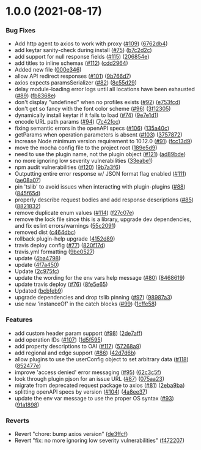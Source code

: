 # 1.0.0 (2021-08-17)


### Bug Fixes

* Add http agent to axios to work with proxy ([#109](https://github.com/LakshmiRavali/twilio-cli-core/issues/109)) ([6762db4](https://github.com/LakshmiRavali/twilio-cli-core/commit/6762db45539b08402b0abe0566c41c87b61fa1e0))
* add keytar sanity-check during install ([#75](https://github.com/LakshmiRavali/twilio-cli-core/issues/75)) ([b7c2d2c](https://github.com/LakshmiRavali/twilio-cli-core/commit/b7c2d2c3331b61706c9d56e80b3a1ab3708e542e))
* add support for null response fields ([#115](https://github.com/LakshmiRavali/twilio-cli-core/issues/115)) ([206854e](https://github.com/LakshmiRavali/twilio-cli-core/commit/206854e1b53ba1d8547b29edb1777bea5e6e1d67))
* add titles to inline schemas ([#112](https://github.com/LakshmiRavali/twilio-cli-core/issues/112)) ([cdd2964](https://github.com/LakshmiRavali/twilio-cli-core/commit/cdd296430754e120f0f3c1e29f2fb10d72a43039))
* Added new file ([000e346](https://github.com/LakshmiRavali/twilio-cli-core/commit/000e346d0008b2fee10d49e4495f825ccb68a87a))
* allow API redirect responses ([#101](https://github.com/LakshmiRavali/twilio-cli-core/issues/101)) ([9b766d7](https://github.com/LakshmiRavali/twilio-cli-core/commit/9b766d70c90221c5b77188d85ff33cb225209271))
* axios expects paramsSerializer ([#82](https://github.com/LakshmiRavali/twilio-cli-core/issues/82)) ([8c55d29](https://github.com/LakshmiRavali/twilio-cli-core/commit/8c55d2997d466d04759ffdd7ee6f2c182a277f7d))
* delay module-loading error logs until all locations have been exhausted ([#89](https://github.com/LakshmiRavali/twilio-cli-core/issues/89)) ([fb8368e](https://github.com/LakshmiRavali/twilio-cli-core/commit/fb8368e9f6edd25cf18b55d21c60391bd18d6e35))
* don't display "undefined" when no profiles exists ([#92](https://github.com/LakshmiRavali/twilio-cli-core/issues/92)) ([e753fcd](https://github.com/LakshmiRavali/twilio-cli-core/commit/e753fcd776f35d739fac7d980df5f6bb2ff11d35))
* don't get so fancy with the font color scheme ([#96](https://github.com/LakshmiRavali/twilio-cli-core/issues/96)) ([3f12305](https://github.com/LakshmiRavali/twilio-cli-core/commit/3f12305dce1e95425b7b169914e99d07c4601681))
* dynamically install keytar if it fails to load ([#74](https://github.com/LakshmiRavali/twilio-cli-core/issues/74)) ([9e7e1d1](https://github.com/LakshmiRavali/twilio-cli-core/commit/9e7e1d1ab8bb49f65d67eca4cbc7ad4964930191))
* encode URL path params ([#94](https://github.com/LakshmiRavali/twilio-cli-core/issues/94)) ([7c42fcc](https://github.com/LakshmiRavali/twilio-cli-core/commit/7c42fccf9486201fcb29d41e6472eab52c2fc953))
* fixing semantic errors in the openAPI specs ([#106](https://github.com/LakshmiRavali/twilio-cli-core/issues/106)) ([135a40c](https://github.com/LakshmiRavali/twilio-cli-core/commit/135a40c34dd6feddb444e09107d0bc3e2d802d45))
* getParams when operation parameters is absent ([#103](https://github.com/LakshmiRavali/twilio-cli-core/issues/103)) ([3757872](https://github.com/LakshmiRavali/twilio-cli-core/commit/37578720165c04b43f8dc8c7925390697599f9d8))
* increase Node minimum version requirement to 10.12.0 ([#91](https://github.com/LakshmiRavali/twilio-cli-core/issues/91)) ([fcc13d9](https://github.com/LakshmiRavali/twilio-cli-core/commit/fcc13d9825c1c7f3ea2cec41c1811ef5a5e5b12d))
* move the mocha config file to the project root ([189e5d9](https://github.com/LakshmiRavali/twilio-cli-core/commit/189e5d916a2170b885a06c950a6581006562d306))
* need to use the plugin name, not the plugin object ([#121](https://github.com/LakshmiRavali/twilio-cli-core/issues/121)) ([ad89bde](https://github.com/LakshmiRavali/twilio-cli-core/commit/ad89bde46355fe207a18a4ebe211d25ad8400077))
* no more ignoring low severity vulnerabilities ([33eabe1](https://github.com/LakshmiRavali/twilio-cli-core/commit/33eabe14348665ec6e61fe1b4c1eb9c20e9d05bb))
* npm audit vulnerabilities ([#120](https://github.com/LakshmiRavali/twilio-cli-core/issues/120)) ([9b7a3f6](https://github.com/LakshmiRavali/twilio-cli-core/commit/9b7a3f624d65ddf2b9cdf6c4c9990f9024f0c101))
* Outputting entire error response w/ JSON format flag enabled ([#111](https://github.com/LakshmiRavali/twilio-cli-core/issues/111)) ([ae08a07](https://github.com/LakshmiRavali/twilio-cli-core/commit/ae08a076290718388c09ca43606ea7962357c8c7))
* pin 'tslib' to avoid issues when interacting with plugin-plugins ([#88](https://github.com/LakshmiRavali/twilio-cli-core/issues/88)) ([845f65d](https://github.com/LakshmiRavali/twilio-cli-core/commit/845f65de7caef3df561dbaa3c8725fa92de50eb4))
* properly describe request bodies and add response descriptions ([#85](https://github.com/LakshmiRavali/twilio-cli-core/issues/85)) ([8821832](https://github.com/LakshmiRavali/twilio-cli-core/commit/8821832698e7795251e2927f7cf39efc97f1c114))
* remove duplicate enum values ([#114](https://github.com/LakshmiRavali/twilio-cli-core/issues/114)) ([f27c07e](https://github.com/LakshmiRavali/twilio-cli-core/commit/f27c07e7a835a174bd8d832abcc7d16575a246c6))
* remove the lock file since this is a library, upgrade dev dependencies, and fix eslint errors/warnings ([55c2091](https://github.com/LakshmiRavali/twilio-cli-core/commit/55c209141491ef534e27d9e150f61951513b5df9))
* removed dist ([c464dbc](https://github.com/LakshmiRavali/twilio-cli-core/commit/c464dbc9494cc2183602b1334972968804ce17d2))
* rollback plugin-help upgrade ([4152d89](https://github.com/LakshmiRavali/twilio-cli-core/commit/4152d89e101f9e4950c0583876129fbbd4c367ac))
* travis deploy config ([#77](https://github.com/LakshmiRavali/twilio-cli-core/issues/77)) ([820f17d](https://github.com/LakshmiRavali/twilio-cli-core/commit/820f17dd1e29f83e274c2e3d97bd2ea29e9193a6))
* travis.yml formatting ([9be0527](https://github.com/LakshmiRavali/twilio-cli-core/commit/9be0527f40738f17a2ca7c05cec77d005ce3c633))
* update ([4ba4798](https://github.com/LakshmiRavali/twilio-cli-core/commit/4ba4798a4ab4112289cda9864b6ce3e7a1f48d73))
* update ([4f7a450](https://github.com/LakshmiRavali/twilio-cli-core/commit/4f7a450e715f7c2d5dd91eff0d22f5c1de41310d))
* Update ([2c975fc](https://github.com/LakshmiRavali/twilio-cli-core/commit/2c975fc91c365a5212a3ffd700b67af2352b766b))
* update the wording for the env vars help message ([#80](https://github.com/LakshmiRavali/twilio-cli-core/issues/80)) ([8468619](https://github.com/LakshmiRavali/twilio-cli-core/commit/8468619c8c9fef02ee28cb7142352e5ff5d8f357))
* update travis deploy ([#76](https://github.com/LakshmiRavali/twilio-cli-core/issues/76)) ([8fe5e65](https://github.com/LakshmiRavali/twilio-cli-core/commit/8fe5e65f5c62b78b875041c18b82a8f8754d43e4))
* Updated ([bcbfeb9](https://github.com/LakshmiRavali/twilio-cli-core/commit/bcbfeb966301da63e48149f47946c26d0f173e0b))
* upgrade dependencies and drop tslib pinning ([#97](https://github.com/LakshmiRavali/twilio-cli-core/issues/97)) ([98987a3](https://github.com/LakshmiRavali/twilio-cli-core/commit/98987a30205d01afefdabb67fa8979733f37bf06))
* use new 'instanceOf' in the catch blocks ([#99](https://github.com/LakshmiRavali/twilio-cli-core/issues/99)) ([1cffe58](https://github.com/LakshmiRavali/twilio-cli-core/commit/1cffe58653eee5c874c9d943f009677515cef3d9))


### Features

* add custom header param support ([#98](https://github.com/LakshmiRavali/twilio-cli-core/issues/98)) ([2de7aff](https://github.com/LakshmiRavali/twilio-cli-core/commit/2de7aff8034a376fca4644ea92894cc624a411b3))
* add operation IDs ([#107](https://github.com/LakshmiRavali/twilio-cli-core/issues/107)) ([1d5f595](https://github.com/LakshmiRavali/twilio-cli-core/commit/1d5f595dcc4485f950252a08dc01f52b60319340))
* add property descriptions to OAI ([#117](https://github.com/LakshmiRavali/twilio-cli-core/issues/117)) ([57268a9](https://github.com/LakshmiRavali/twilio-cli-core/commit/57268a908cac24bdc96aa4dd0d189fd9b1c648a9))
* add regional and edge support ([#86](https://github.com/LakshmiRavali/twilio-cli-core/issues/86)) ([42d7d6b](https://github.com/LakshmiRavali/twilio-cli-core/commit/42d7d6b862c8d6a785ff1d29aba49db7fb664849))
* allow plugins to use the userConfig object to set arbitrary data ([#118](https://github.com/LakshmiRavali/twilio-cli-core/issues/118)) ([852477e](https://github.com/LakshmiRavali/twilio-cli-core/commit/852477eac2d79b7cf9049d952771925711f5116c))
* improve 'access denied' error messaging ([#95](https://github.com/LakshmiRavali/twilio-cli-core/issues/95)) ([62c3c5f](https://github.com/LakshmiRavali/twilio-cli-core/commit/62c3c5f460951eb99779fc8c32ee19e48d07f2c7))
* look through plugin pjson for an issue URL ([#87](https://github.com/LakshmiRavali/twilio-cli-core/issues/87)) ([075aa23](https://github.com/LakshmiRavali/twilio-cli-core/commit/075aa23bf40fbd663408802be286437cf4784eb3))
* migrate from deprecated request package to axios ([#81](https://github.com/LakshmiRavali/twilio-cli-core/issues/81)) ([2eba9ba](https://github.com/LakshmiRavali/twilio-cli-core/commit/2eba9ba11e6fd1372874c188e781d678c95e4986))
* splitting openAPI specs by version ([#104](https://github.com/LakshmiRavali/twilio-cli-core/issues/104)) ([4a8ee37](https://github.com/LakshmiRavali/twilio-cli-core/commit/4a8ee370d2e82ddebb780506ad3097e491afdb08))
* update the env var message to use the proper OS syntax ([#93](https://github.com/LakshmiRavali/twilio-cli-core/issues/93)) ([91a1898](https://github.com/LakshmiRavali/twilio-cli-core/commit/91a1898d444598b32e0fcfa88daff4f2372f040b))


### Reverts

* Revert "chore: bump axios version" ([de3ffcf](https://github.com/LakshmiRavali/twilio-cli-core/commit/de3ffcf9e88646783a863219d0072d5d1d359d06))
* Revert "fix: no more ignoring low severity vulnerabilities" ([f472207](https://github.com/LakshmiRavali/twilio-cli-core/commit/f472207a932fe7cc23d49f329542df4883e07f33))
